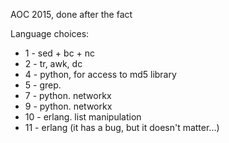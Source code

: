 AOC 2015, done after the fact

Language choices:

* 1 - sed + bc + nc
* 2 - tr, awk, dc
* 4 - python, for access to md5 library 
* 5 - grep. 
* 7 - python. networkx
* 9 - python. networkx
* 10 - erlang. list manipulation
* 11 - erlang (it has a bug, but it doesn't matter...)
